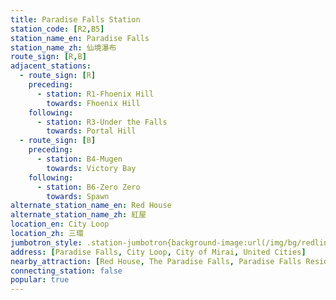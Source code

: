 ```yaml
---
title: Paradise Falls Station
station_code: [R2,B5]
station_name_en: Paradise Falls
station_name_zh: 仙境瀑布
route_sign: [R,B]
adjacent_stations:
  - route_sign: [R]
    preceding:
      - station: R1-Fhoenix Hill
        towards: Fhoenix Hill
    following:
      - station: R3-Under the Falls
        towards: Portal Hill
  - route_sign: [B]
    preceding:
      - station: B4-Mugen
        towards: Victory Bay
    following:
      - station: B6-Zero Zero
        towards: Spawn
alternate_station_name_en: Red House
alternate_station_name_zh: 紅屋
location_en: City Loop
location_zh: 三環
jumbotron_style: .station-jumbotron{background-image:url(/img/bg/redline.png),url(/img/bg/blueline.png);background-repeat:no-repeat;background-size:100% 10px;background-position:0 115px,0 145px}
address: [Paradise Falls, City Loop, City of Mirai, United Cities]
nearby_attraction: [Red House, The Paradise Falls, Paradise Falls Residences, Up House, Central Market, Uptown Stable]
connecting_station: false
popular: true
---
```


